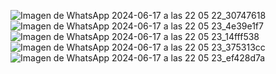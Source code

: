 ![Imagen de WhatsApp 2024-06-17 a las 22 05 22_30747618](https://github.com/davidgf123/WPDG/assets/49102712/76a5d6f7-c995-4db6-b384-6c0175f8a75c) ![Imagen de WhatsApp 2024-06-17 a las 22 05 23_4e39e1f7](https://github.com/davidgf123/WPDG/assets/49102712/90e2a760-4c2a-48ec-bdcd-1e5bdb3716b4)
![Imagen de WhatsApp 2024-06-17 a las 22 05 23_14fff538](https://github.com/davidgf123/WPDG/assets/49102712/65718573-06f8-4629-912c-882618472173)
![Imagen de WhatsApp 2024-06-17 a las 22 05 23_375313cc](https://github.com/davidgf123/WPDG/assets/49102712/ee3fc065-d65a-4234-87d5-f5bb188b3aaf)
![Imagen de WhatsApp 2024-06-17 a las 22 05 23_ef428d7a](https://github.com/davidgf123/WPDG/assets/49102712/a4dc2bc0-079a-48b4-8cbd-fd043c517602)
